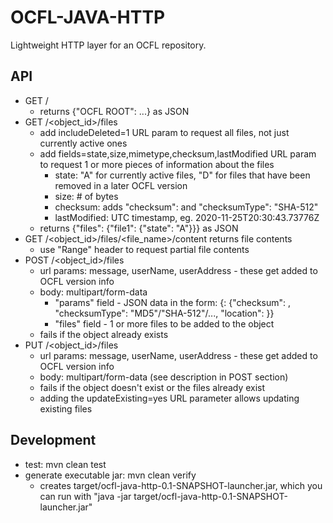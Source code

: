 OCFL-JAVA-HTTP
==============

Lightweight HTTP layer for an OCFL repository.

API
---
- GET /
    - returns {"OCFL ROOT": ...} as JSON
- GET /<object_id>/files
    - add includeDeleted=1 URL param to request all files, not just currently active ones
    - add fields=state,size,mimetype,checksum,lastModified URL param to request 1 or more pieces of information about the files
        - state: "A" for currently active files, "D" for files that have been removed in a later OCFL version
        - size: # of bytes
        - checksum: adds "checksum": <sha512 hash> and "checksumType": "SHA-512"
        - lastModified: UTC timestamp, eg. 2020-11-25T20:30:43.73776Z
    - returns {"files": {"file1": {"state": "A"}}} as JSON
- GET /<object_id>/files/<file_name>/content returns file contents
    - use "Range" header to request partial file contents
- POST /<object_id>/files
    - url params: message, userName, userAddress - these get added to OCFL version info
    - body: multipart/form-data
        - "params" field - JSON data in the form: {<filename>: {"checksum": <checksum>, "checksumType": "MD5"/"SHA-512"/..., "location": <file URI>}}
        - "files" field - 1 or more files to be added to the object
    - fails if the object already exists
- PUT /<object_id>/files
    - url params: message, userName, userAddress - these get added to OCFL version info
    - body: multipart/form-data (see description in POST section)
    - fails if the object doesn't exist or the files already exist
    - adding the updateExisting=yes URL parameter allows updating existing files

Development
-----------
- test: mvn clean test
- generate executable jar: mvn clean verify
  - creates target/ocfl-java-http-0.1-SNAPSHOT-launcher.jar, which you can run with "java -jar target/ocfl-java-http-0.1-SNAPSHOT-launcher.jar"
